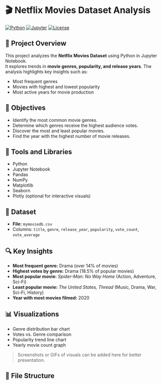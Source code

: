 # 🎬 Netflix Movies Dataset Analysis

[![Python](https://img.shields.io/badge/Python-3.x-blue)](https://www.python.org/)
[![Jupyter](https://img.shields.io/badge/Jupyter-Notebook-orange)](https://jupyter.org/)
[![License](https://img.shields.io/badge/License-MIT-green)](LICENSE)

## 🧾 Project Overview
This project analyzes the **Netflix Movies Dataset** using Python in Jupyter Notebook.  
It explores trends in **movie genres, popularity, and release years**. The analysis highlights key insights such as:

- Most frequent genres  
- Movies with highest and lowest popularity  
- Most active years for movie production  

## 🎯 Objectives
- Identify the most common movie genres.  
- Determine which genres receive the highest audience votes.  
- Discover the most and least popular movies.  
- Find the year with the highest number of movie releases.  

## 🧰 Tools and Libraries
- Python  
- Jupyter Notebook  
- Pandas  
- NumPy  
- Matplotlib  
- Seaborn  
- Plotly (optional for interactive visuals)  

## 📂 Dataset
- **File:** `mymoviedb.csv`  
- Columns: `title`, `genre`, `release_year`, `popularity`, `vote_count`, `vote_average`  

## 🔍 Key Insights
- **Most frequent genre:** Drama (over 14% of movies)  
- **Highest votes by genre:** Drama (18.5% of popular movies)  
- **Most popular movie:** *Spider-Man: No Way Home* (Action, Adventure, Sci-Fi)  
- **Least popular movie:** *The United States, Thread* (Music, Drama, War, Sci-Fi, History)  
- **Year with most movies filmed:** 2020  

## 📊 Visualizations
- Genre distribution bar chart  
- Votes vs. Genre comparison  
- Popularity trend line chart  
- Yearly movie count graph  

> Screenshots or GIFs of visuals can be added here for better presentation.

## 📁 File Structure
